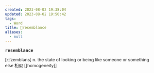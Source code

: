 ```yaml
---
created: 2023-08-02 19:38:04
updated: 2023-08-02 19:50:42
tags:
  - Word
title: 📖resemblance
aliases:
  - null
---
```


<pre><strong>resemblance</strong></pre>
[rɪˈzembləns]
n. the state of looking or being like someone or something else 相似
[[homogeneity]]
